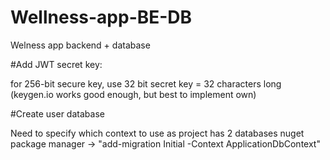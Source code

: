 # Wellness-app-BE-DB
Welness app backend + database

#Add JWT secret key:

for 256-bit secure key, use 32 bit secret key = 32 characters long
(keygen.io works good enough, but best to implement own)

#Create user database

Need to specify which context to use as project has 2 databases
nuget package manager -> "add-migration Initial -Context ApplicationDbContext"
